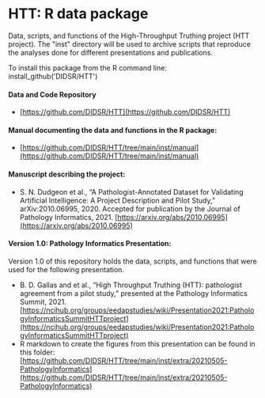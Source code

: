 # HTT: R data package

Data, scripts, and functions of the High-Throughput
Truthing project (HTT project). The "inst" directory 
will be used to archive scripts that reproduce the
analyses done for different presentations and publications.

To install this package from the R command line: install_github('DIDSR/HTT')

#### Data and Code Repository
* [https://github.com/DIDSR/HTT](https://github.com/DIDSR/HTT)

#### Manual documenting the data and functions in the R package:
* [https://github.com/DIDSR/HTT/tree/main/inst/manual](https://github.com/DIDSR/HTT/tree/main/inst/manual)

#### Manuscript describing the project:
* S. N. Dudgeon et al., “A Pathologist-Annotated Dataset for Validating Artificial Intelligence: A Project Description and Pilot Study,” arXiv:2010.06995, 2020. Accepted for publication by the Journal of Pathology Informatics, 2021. [https://arxiv.org/abs/2010.06995](https://arxiv.org/abs/2010.06995)

#### Version 1.0: Pathology Informatics Presentation:
Version 1.0 of this repository holds the data, scripts, and functions that were used for the following presentation.
* B. D. Gallas and et al., “High Throughput Truthing (HTT): pathologist agreement from a pilot study,” presented at the Pathology Informatics Summit, 2021.  [https://ncihub.org/groups/eedapstudies/wiki/Presentation2021:PathologyInformaticsSummitHTTproject](https://ncihub.org/groups/eedapstudies/wiki/Presentation2021:PathologyInformaticsSummitHTTproject)
* R markdown to create the figures from this presentation
can be found in this folder: [https://github.com/DIDSR/HTT/tree/main/inst/extra/20210505-PathologyInformatics](https://github.com/DIDSR/HTT/tree/main/inst/extra/20210505-PathologyInformatics)


[comment]: <> "[![Github All Releases](https://img.shields.io/github/downloads/DIDSR/HTT/total)]()"

